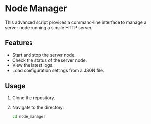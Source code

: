 # Node Manager

This advanced script provides a command-line interface to manage a server node running a simple HTTP server.

## Features

- Start and stop the server node.
- Check the status of the server node.
- View the latest logs.
- Load configuration settings from a JSON file.

## Usage

1. Clone the repository.
2. Navigate to the directory:

   ```bash
   cd node_manager
